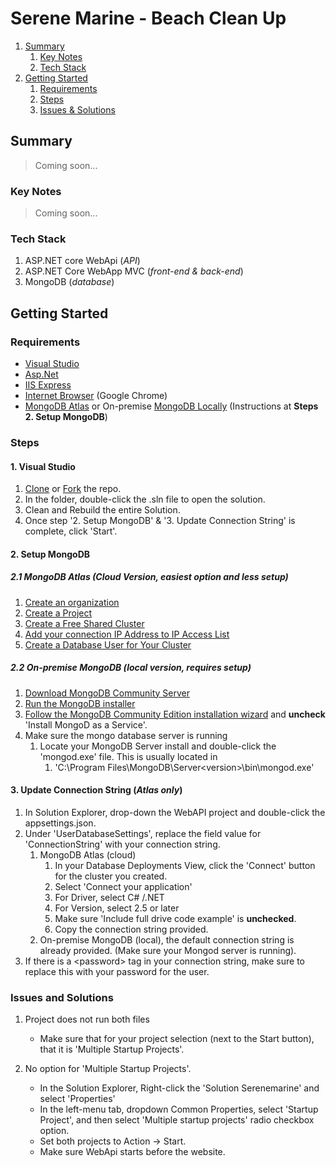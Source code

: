 # Serene Marine - Beach Clean Up

1. [Summary](#summary)
    1. [Key Notes](#key-notes)
    2. [Tech Stack](#tech-stack)
2. [Getting Started](#getting-started)
    1. [Requirements](#requirements)
    2. [Steps](#steps)
    3. [Issues & Solutions](#issues-and-solutions)
    
## Summary

> Coming soon...

### Key Notes

> Coming soon...

### Tech Stack
1. ASP.NET core WebApi (*API*)
2. ASP.NET Core WebApp MVC (*front-end & back-end*)
3. MongoDB (*database*)

## Getting Started

### Requirements
-	[Visual Studio](https://visualstudio.microsoft.com/vs/community/)
-	[Asp.Net](https://dotnet.microsoft.com/apps/aspnet)
-	[IIS Express](https://www.microsoft.com/en-us/download/details.aspx?id=48264)
-	[Internet Browser](https://www.google.com/chrome/) (Google Chrome)
-	[MongoDB Atlas](https://www.mongodb.com/try) or On-premise [MongoDB Locally](https://www.mongodb.com/try/download/community) (Instructions at **Steps 2. Setup MongoDB**)

### Steps

#### 1. Visual Studio
1.  [Clone](https://docs.github.com/en/repositories/creating-and-managing-repositories/cloning-a-repository#cloning-a-repository)  or [Fork](https://docs.github.com/en/get-started/quickstart/fork-a-repo#forking-a-repository) the repo.
2.	In the folder, double-click the .sln file to open the solution.
3.	Clean and Rebuild the entire Solution.
4.	Once step '2. Setup MongoDB' & '3. Update Connection String' is complete, click 'Start'.

#### 2. Setup MongoDB

##### 2.1 MongoDB Atlas (Cloud Version, easiest option and less setup)
1. [Create an organization](https://docs.atlas.mongodb.com/tutorial/manage-organizations/)
2. [Create a Project](https://docs.atlas.mongodb.com/tutorial/manage-projects/#create-a-project)
3. [Create a Free Shared Cluster](https://docs.atlas.mongodb.com/tutorial/deploy-free-tier-cluster/)
4. [Add your connection IP Address to IP Access List](https://docs.atlas.mongodb.com/security/add-ip-address-to-list/)
5. [Create a Database User for Your Cluster](https://docs.atlas.mongodb.com/tutorial/create-mongodb-user-for-cluster/#create-a-database-user-for-your-cluster)

##### 2.2 On-premise MongoDB (local version, requires setup)
1. [Download MongoDB Community Server](https://fastdl.mongodb.org/windows/mongodb-windows-x86_64-5.0.4-signed.msi)
2. [Run the MongoDB installer](https://docs.mongodb.com/manual/tutorial/install-mongodb-on-windows/#run-the-mongodb-installer)
3. [Follow the MongoDB Community Edition installation wizard](https://docs.mongodb.com/manual/tutorial/install-mongodb-on-windows/#follow-the-mongodb-edition-installation-wizard) and **uncheck** 'Install MongoD as a Service'.
4. Make sure the mongo database server is running
    1. Locate your MongoDB Server install and double-click the 'mongod.exe' file. This is usually located in 
        1. 'C:\Program Files\MongoDB\Server\<version>\bin\mongod.exe'

#### 3. Update Connection String (*Atlas only*)

1. In Solution Explorer, drop-down the WebAPI project and double-click the appsettings.json.
2. Under 'UserDatabaseSettings', replace the field value for 'ConnectionString' with your connection string.
    1. MongoDB Atlas (cloud)
        1. In your Database Deployments View, click the 'Connect' button for the cluster you created.
        2. Select 'Connect your application'
        3. For Driver, select C# /.NET
        4. For Version, select 2.5 or later
        5. Make sure 'Include full drive code example' is **unchecked**.
        6. Copy the connection string provided.
    2.  On-premise MongoDB (local), the default connection string is already provided. (Make sure your Mongod server is running).
3. If there is a \<password\> tag in your connection string, make sure to replace this with your password for the user.

### Issues and Solutions
1. Project does not run both files
    * Make sure that for your project selection (next to the Start button), that it is 'Multiple Startup Projects'.
    
2. No option for 'Multiple Startup Projects'.
    * In the Solution Explorer, Right-click the 'Solution Serenemarine' and select 'Properties'
    * In the left-menu tab, dropdown Common Properties, select 'Startup Project', and then select 'Multiple startup projects' radio checkbox option.
    * Set both projects to Action -> Start.
    * Make sure WebApi starts before the website.
